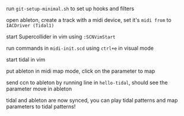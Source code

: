 run `git-setup-minimal.sh` to set up hooks and filters

open ableton, create a track with a midi device, set it's `midi from` to `IACDriver (Tidal1)`

start Supercollider in vim using `:SCNVimStart`

run commands in `midi-init.scd` using `ctrl+e` in visual mode

start tidal in vim

put ableton in midi map mode, click on the parameter to map

send ccn to ableton by running line in `hello-tidal`, should see the parameter move in ableton

tidal and ableton are now synced, you can play tidal patterns and map parameters to tidal patterns!
